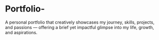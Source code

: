 # Portfolio-
A personal portfolio that creatively showcases my journey, skills, projects, and passions — offering a brief yet impactful glimpse into my life, growth, and aspirations.

